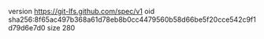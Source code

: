 version https://git-lfs.github.com/spec/v1
oid sha256:8f65ac497b368a61d78eb8b0cc4479560b58d66be5f20cce542c9f1d79d6e7d0
size 280
